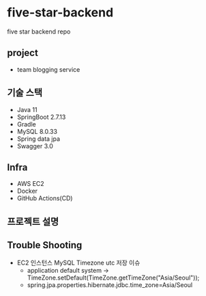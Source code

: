 # five-star-backend
five star backend repo

## project
- team blogging service

## 기술 스택
- Java 11
- SpringBoot 2.7.13
- Gradle
- MySQL 8.0.33
- Spring data jpa
- Swagger 3.0

## Infra
- AWS EC2
- Docker
- GitHub Actions(CD)

## 프로젝트 설명

## Trouble Shooting
- EC2 인스턴스 MySQL Timezone utc 저장 이슈
  - application default system -> TimeZone.setDefault(TimeZone.getTimeZone("Asia/Seoul"));
  - spring.jpa.properties.hibernate.jdbc.time_zone=Asia/Seoul
